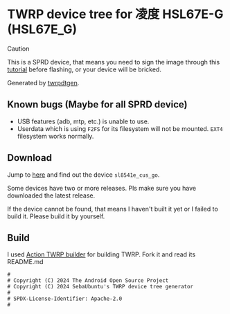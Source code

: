# TWRP device tree for 凌度 HSL67E-G (HSL67E_G)

> [!Caution]
> This is a SPRD device, that means you need to sign the image through 
this [tutorial](https://www.hovatek.com/forum/thread-32674.html) before flashing, or your device will be bricked. 

Generated by [twrpdtgen](https://github.com/twrpdtgen/twrpdtgen).

## Known bugs (Maybe for all SPRD device)

- USB features (adb, mtp, etc.) is unable to use.
- Userdata which is using `F2FS` for its filesystem will not be mounted. `EXT4` filesystem works normally.

## Download

Jump to [here](https://github.com/ZH-XiJun/Action-TWRP-Builder/releases) and find out the device `sl8541e_cus_go`.

Some devices have two or more releases. Pls make sure you have downloaded the latest release. 

If the device cannot be found, that means I haven't built it yet or I failed to build it. Please build it by yourself.

## Build

I used [Action TWRP builder](https://github.com/azwhikaru/Action-TWRP-Builder) for building TWRP. Fork it and read its README.md

```
#
# Copyright (C) 2024 The Android Open Source Project
# Copyright (C) 2024 SebaUbuntu's TWRP device tree generator
#
# SPDX-License-Identifier: Apache-2.0
#
```
